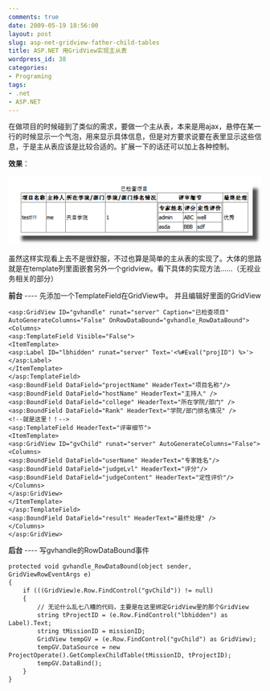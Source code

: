 ```yaml
---
comments: true
date: 2009-05-19 18:56:00
layout: post
slug: asp-net-gridview-father-child-tables
title: ASP.NET 用GridView实现主从表
wordpress_id: 38
categories:
- Programing
tags:
- .net
- ASP.NET
---
```


在做项目的时候碰到了类似的需求，要做一个主从表，本来是用ajax，悬停在某一行的时候显示一个气泡，用来显示具体信息，但是对方要求说要在表里显示这些信息，于是主从表应该是比较合适的。扩展一下的话还可以加上各种控制。







**效果**：




![](/images/uploads/zb/2009-05-19_showtable.png)




虽然这样实现看上去不是很舒服，不过也算是简单的主从表的实现了。大体的思路就是在template列里面嵌套另外一个gridview。看下具体的实现方法……（无视业务相关的部分）







**前台** ---- 先添加一个TemplateField在GridView中。 并且编辑好里面的GridView




    <asp:GridView ID="gvhandle" runat="server" Caption="已检查项目" AutoGenerateColumns="False" OnRowDataBound="gvhandle_RowDataBound">
    <Columns>
    <asp:TemplateField Visible="False">
    <ItemTemplate>
    <asp:Label ID="lbhidden" runat="server" Text='<%#Eval("projID") %>'></asp:Label>
    </ItemTemplate>
    </asp:TemplateField>
    <asp:BoundField DataField="projectName" HeaderText="项目名称"/>
    <asp:BoundField DataField="hostName" HeaderText="主持人" />
    <asp:BoundField DataField="college" HeaderText="所在学院/部门" />
    <asp:BoundField DataField="Rank" HeaderText="学院/部门排名情况" />
    <!--就是这里！！-->
    <asp:TemplateField HeaderText="评审细节">
    <ItemTemplate>
    <asp:GridView ID="gvChild" runat="server" AutoGenerateColumns="False">
    <Columns>
    <asp:BoundField DataField="userName" HeaderText="专家姓名"/>
    <asp:BoundField DataField="judgeLvl" HeaderText="评分"/>
    <asp:BoundField DataField="judgeContent" HeaderText="定性评价"/>
    </Columns>
    </asp:GridView>
    </ItemTemplate>
    </asp:TemplateField>
    <asp:BoundField DataField="result" HeaderText="最终处理" />
    </Columns>
    </asp:GridView>








**后台** ---- 写gvhandle的RowDataBound事件




    protected void gvhandle_RowDataBound(object sender, GridViewRowEventArgs e)
    {
        if (((GridView)e.Row.FindControl("gvChild")) != null)
        {
            // 无论什么乱七八糟的代码，主要是在这里绑定GridView里的那个GridView
            string tProjectID = (e.Row.FindControl("lbhidden") as Label).Text;
            string tMissionID = missionID;
            GridView tempGV = (e.Row.FindControl("gvChild") as GridView);
            tempGV.DataSource = new ProjectOperate().GetComplexChildTable(tMissionID, tProjectID);
            tempGV.DataBind();
        }
    }
